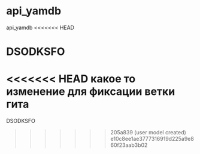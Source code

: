 # api_yamdb
api_yamdb
<<<<<<< HEAD


DSODKSFO
=======
<<<<<<< HEAD
какое то изменение для фиксации ветки гита
=======


DSODKSFO
>>>>>>> 205a839 (user model created)
>>>>>>> e10c8ee1ae3777316919d225a9e860f23aab3b02
